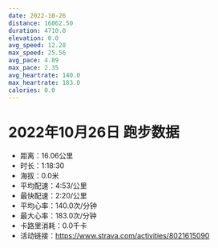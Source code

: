 ```yaml
---
date: 2022-10-26
distance: 16062.50
duration: 4710.0
elevation: 0.0
avg_speed: 12.28
max_speed: 25.56
avg_pace: 4.89
max_pace: 2.35
avg_heartrate: 140.0
max_heartrate: 183.0
calories: 0.0
---
```


# 2022年10月26日 跑步数据

- 距离：16.06公里
- 时长：1:18:30
- 海拔：0.0米
- 平均配速：4:53/公里
- 最快配速：2:20/公里
- 平均心率：140.0次/分钟
- 最大心率：183.0次/分钟
- 卡路里消耗：0.0千卡
- 活动链接：https://www.strava.com/activities/8021615090
